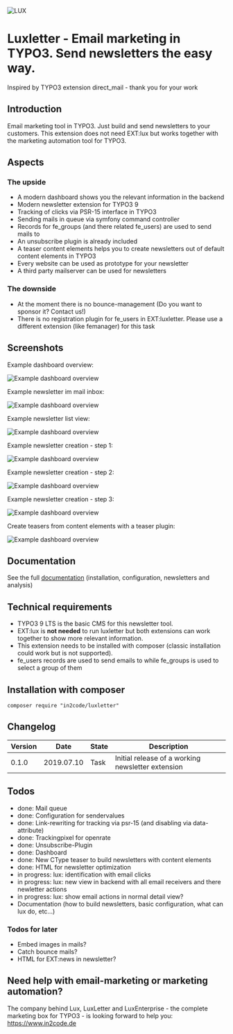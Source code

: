 ![LUX](Resources/Public/Icons/lux.svg "LUX")

# Luxletter - Email marketing in TYPO3. Send newsletters the easy way.

Inspired by TYPO3 extension direct_mail - thank you for your work


## Introduction

Email marketing tool in TYPO3. Just build and send newsletters to your customers.
This extension does not need EXT:lux but works together with the marketing automation tool for TYPO3.


## Aspects

### The upside

* A modern dashboard shows you the relevant information in the backend
* Modern newsletter extension for TYPO3 9
* Tracking of clicks via PSR-15 interface in TYPO3
* Sending mails in queue via symfony command controller
* Records for fe_groups (and there related fe_users) are used to send mails to
* An unsubscribe plugin is already included
* A teaser content elements helps you to create newsletters out of default content elements in TYPO3
* Every website can be used as prototype for your newsletter
* A third party mailserver can be used for newsletters

### The downside

* At the moment there is no bounce-management (Do you want to sponsor it? Contact us!)
* There is no registration plugin for fe_users in EXT:luxletter. Please use a different extension (like femanager) for this task


## Screenshots

Example dashboard overview:

![Example dashboard overview](Documentation/Images/documentation_dashboard.png "Dashboard")

Example newsletter im mail inbox:

![Example dashboard overview](Documentation/Images/documentation_mail_newsletter.png "Example newsletter in mail inbox")

Example newsletter list view:

![Example dashboard overview](Documentation/Images/documentation_newsletterlist.png "Newsletter list")

Example newsletter creation - step 1:

![Example dashboard overview](Documentation/Images/documentation_newnewsletter_step1.png "Creation: Step 1")

Example newsletter creation - step 2:

![Example dashboard overview](Documentation/Images/documentation_newnewsletter_step2.png "Creation: Step 2")

Example newsletter creation - step 3:

![Example dashboard overview](Documentation/Images/documentation_newnewsletter_step3.png "Creation: Step 3")

Create teasers from content elements with a teaser plugin:

![Example dashboard overview](Documentation/Images/documentation_content_teaser.png "Create teasers")


## Documentation

See the full [documentation](Documentation/Index.md) (installation, configuration, newsletters and analysis)


## Technical requirements

* TYPO3 9 LTS is the basic CMS for this newsletter tool.
* EXT:lux is **not needed** to run luxletter but both extensions can work together to show more relevant information.
* This extension needs to be installed with composer (classic installation could work but is not supported).
* fe_users records are used to send emails to while fe_groups is used to select a group of them


## Installation with composer

```
composer require "in2code/luxletter"
```

## Changelog

| Version    | Date        | State      | Description                                                                        |
| ---------- | ----------- | ---------- | ---------------------------------------------------------------------------------- |
| 0.1.0      | 2019.07.10  | Task       | Initial release of a working newsletter extension                                  |


## Todos

* done: Mail queue
* done: Configuration for sendervalues
* done: Link-rewriting for tracking via psr-15 (and disabling via data-attribute)
* done: Trackingpixel for openrate
* done: Unsubscribe-Plugin
* done: Dashboard
* done: New CType teaser to build newsletters with content elements
* done: HTML for newsletter optimization
* in progress: lux: identification with email clicks
* in progress: lux: new view in backend with all email receivers and there newletter actions
* in progress: lux: show email actions in normal detail view?
* Documentation (how to build newsletters, basic configuration, what can lux do, etc...)


### Todos for later

* Embed images in mails?
* Catch bounce mails?
* HTML for EXT:news in newsletter?


## Need help with email-marketing or marketing automation?

The company behind Lux, LuxLetter and LuxEnterprise - the complete marketing box for TYPO3 - is looking 
forward to help you: https://www.in2code.de
